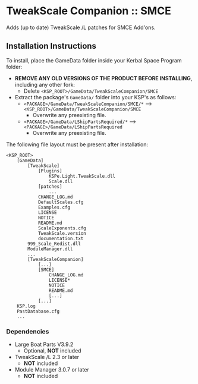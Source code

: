 # TweakScale Companion :: SMCE

Adds (up to date) TweakScale /L patches for SMCE Add'ons.


## Installation Instructions

To install, place the GameData folder inside your Kerbal Space Program folder:

* **REMOVE ANY OLD VERSIONS OF THE PRODUCT BEFORE INSTALLING**, including any other fork:
	+ Delete `<KSP_ROOT>/GameData/TweakScaleCompanion/SMCE`
* Extract the package's `GameData/` folder into your KSP's as follows:
	+ `<PACKAGE>/GameData/TweakScaleCompanion/SMCE/*` --> `<KSP_ROOT>/GameData/TweakScaleCompanion/SMCE`
		- Overwrite any preexisting file.
	+ `<PACKAGE>/GameData/LShipPartsRequired/*` --> `<PACKAGE>/GameData/LShipPartsRequired`
		- Overwrite any preexisting file.

The following file layout must be present after installation:

```
<KSP_ROOT>
	[GameData]
		[TweakScale]
			[Plugins]
				KSPe.Light.TweakScale.dll
				Scale.dll
			[patches]
				...
			CHANGE_LOG.md
			DefaultScales.cfg
			Examples.cfg
			LICENSE
			NOTICE
			README.md
			ScaleExponents.cfg
			TweakScale.version
			documentation.txt
		999_Scale_Redist.dll
		ModuleManager.dll
		...
		[TweakScaleCompanion]
			[...]
			[SMCE]
				CHANGE_LOG.md
				LICENSE*
				NOTICE
				README.md
				[...]
			[...]
	KSP.log
	PastDatabase.cfg
	...
```


### Dependencies

* Large Boat Parts V3.9.2 
	+ Optional, **NOT** included 
* TweakScale /L 2.3 or later
	+ **NOT** included
* Module Manager 3.0.7 or later
	+ **NOT** included
